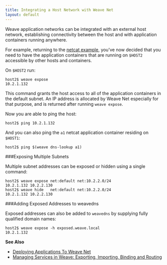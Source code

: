 ```yaml
---
title: Integrating a Host Network with Weave Net
layout: default
---
```


Weave application networks can be integrated with an external host network, establishing connectivity between the host and with application containers running anywhere.

For example, returning to the [netcat example](/site/using-weave/deploying-applications.md), you’ve now decided that you need to have the application containers that are running on `$HOST2` accessible by other hosts and containers. 

On `$HOST2` run:

    host2$ weave expose
    10.2.1.132

This command grants the host access to all of the application containers in the default subnet. An IP address is allocated by Weave Net especially for that purpose, and is returned after running `weave expose`. 

Now you are able to ping the host:

    host2$ ping 10.2.1.132

And you can also ping the `a1` netcat application container residing on `$HOST1`:

    host2$ ping $(weave dns-lookup a1)


###Exposing Multiple Subnets

Multiple subnet addresses can be exposed or hidden using a single command:

    host2$ weave expose net:default net:10.2.2.0/24
    10.2.1.132 10.2.2.130
    host2$ weave hide   net:default net:10.2.2.0/24
    10.2.1.132 10.2.2.130


###Adding Exposed Addresses to weavedns

Exposed addresses can also be added to `weavedns` by supplying fully qualified domain names:

    host2$ weave expose -h exposed.weave.local
    10.2.1.132


**See Also**

 * [Deploying Applications To Weave Net](/site/using-weave/deploying-applications.md)
 * [Managing Services in Weave: Exporting, Importing, Binding and Routing](/site/using-weave/service-management.md)
